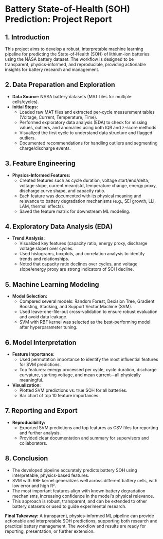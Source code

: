 # Battery State-of-Health (SOH) Prediction: Project Report

## 1. Introduction
This project aims to develop a robust, interpretable machine learning pipeline for predicting the State-of-Health (SOH) of lithium-ion batteries using the NASA battery dataset. The workflow is designed to be transparent, physics-informed, and reproducible, providing actionable insights for battery research and management.

## 2. Data Preparation and Exploration
- **Data Source:** NASA battery datasets (MAT files for multiple cells/cycles).
- **Initial Steps:**
    - Loaded raw MAT files and extracted per-cycle measurement tables (Voltage, Current, Temperature, Time).
    - Performed exploratory data analysis (EDA) to check for missing values, outliers, and anomalies using both IQR and z-score methods.
    - Visualized the first cycle to understand data structure and flagged outliers.
    - Documented recommendations for handling outliers and segmenting charge/discharge events.

## 3. Feature Engineering
- **Physics-Informed Features:**
    - Created features such as cycle duration, voltage start/end/delta, voltage slope, current mean/std, temperature change, energy proxy, discharge curve shape, and capacity ratio.
    - Each feature was documented with its physical meaning and relevance to battery degradation mechanisms (e.g., SEI growth, LLI, LAM, thermal effects).
    - Saved the feature matrix for downstream ML modeling.

## 4. Exploratory Data Analysis (EDA)
- **Trend Analysis:**
    - Visualized key features (capacity ratio, energy proxy, discharge voltage slope) over cycles.
    - Used histograms, boxplots, and correlation analysis to identify trends and relationships.
    - Noted that capacity ratio declines over cycles, and voltage slope/energy proxy are strong indicators of SOH decline.

## 5. Machine Learning Modeling
- **Model Selection:**
    - Compared several models: Random Forest, Decision Tree, Gradient Boosting, Stacking, and Support Vector Machine (SVM).
    - Used leave-one-file-out cross-validation to ensure robust evaluation and avoid data leakage.
    - SVM with RBF kernel was selected as the best-performing model after hyperparameter tuning.

## 6. Model Interpretation
- **Feature Importance:**
    - Used permutation importance to identify the most influential features for SVM predictions.
    - Top features: energy processed per cycle, cycle duration, discharge curvature, starting voltage, and mean current—all physically meaningful.
- **Visualization:**
    - Plotted SVM predictions vs. true SOH for all batteries.
    - Bar chart of top 10 feature importances.

## 7. Reporting and Export
- **Reproducibility:**
    - Exported SVM predictions and top features as CSV files for reporting and further analysis.
    - Provided clear documentation and summary for supervisors and collaborators.

## 8. Conclusion
- The developed pipeline accurately predicts battery SOH using interpretable, physics-based features.
- SVM with RBF kernel generalizes well across different battery cells, with low error and high R².
- The most important features align with known battery degradation mechanisms, increasing confidence in the model's physical relevance.
- This approach is robust, transparent, and can be extended to other battery datasets or used to guide experimental research.

**Final Takeaway:**
A transparent, physics-informed ML pipeline can provide actionable and interpretable SOH predictions, supporting both research and practical battery management. The workflow and results are ready for reporting, presentation, or further extension.
